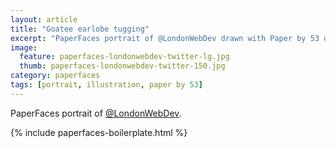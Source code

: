 ```yaml
---
layout: article
title: "Goatee earlobe tugging"
excerpt: "PaperFaces portrait of @LondonWebDev drawn with Paper by 53 on an iPad."
image: 
  feature: paperfaces-londonwebdev-twitter-lg.jpg
  thumb: paperfaces-londonwebdev-twitter-150.jpg
category: paperfaces
tags: [portrait, illustration, paper by 53]
---
```


PaperFaces portrait of [@LondonWebDev](http://twitter.com/LondonWebDev).

{% include paperfaces-boilerplate.html %}